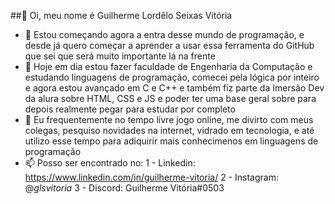 ##👋 Oi, meu nome é Guilherme Lordêlo Seixas Vitória
- 👀 Estou começando agora a entra desse mundo de programação, e desde já quero começar a aprender a usar essa ferramenta do GitHub que sei que será muito importante lá na frente
- 💞️ Hoje em dia estou fazer faculdade de Engenharia da Computação e estudando linguagens de programação, comecei pela lógica por inteiro e agora estou avançado em C e C++ e também fiz parte da Imersão Dev da alura sobre HTML, CSS e JS e poder ter uma base geral sobre para depois realmente pegar para estudar por completo
- 🌱 Eu frequentemente no tempo livre jogo online, me divirto com meus colegas, pesquiso novidades na internet, vidrado em tecnologia, e até utilizo esse tempo para adiquirir mais conhecimenos em linguagens de programação
- 📫 Posso ser encontrado no:
  1 - Linkedin: https://www.linkedin.com/in/guilherme-vitoria/
  2 - Instagram: @_glsvitoria_
  3 - Discord: Guilherme Vitória#0503

<!---
glsvitoria/glsvitoria is a ✨ special ✨ repository because its `README.md` (this file) appears on your GitHub profile.
You can click the Preview link to take a look at your changes.
--->
